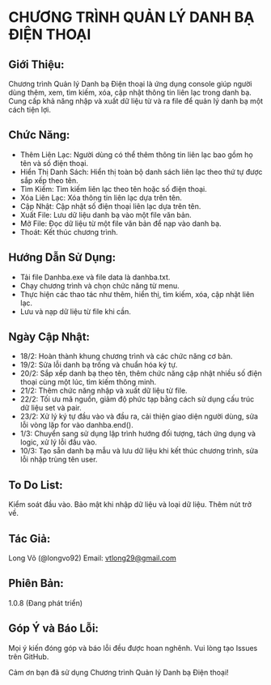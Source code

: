 # CHƯƠNG TRÌNH QUẢN LÝ DANH BẠ ĐIỆN THOẠI 

## Giới Thiệu:

Chương trình Quản lý Danh bạ Điện thoại là ứng dụng console giúp người dùng thêm, xem, tìm kiếm, xóa, cập nhật thông tin liên lạc trong danh bạ. Cung cấp khả năng nhập và xuất dữ liệu từ và ra file để quản lý danh bạ một cách tiện lợi.

## Chức Năng:

- Thêm Liên Lạc: Người dùng có thể thêm thông tin liên lạc bao gồm họ tên và số điện thoại.
- Hiển Thị Danh Sách: Hiển thị toàn bộ danh sách liên lạc theo thứ tự được sắp xếp theo tên.
- Tìm Kiếm: Tìm kiếm liên lạc theo tên hoặc số điện thoại.
- Xóa Liên Lạc: Xóa thông tin liên lạc dựa trên tên.
- Cập Nhật: Cập nhật số điện thoại liên lạc dựa trên tên.
- Xuất File: Lưu dữ liệu danh bạ vào một file văn bản.
- Mở File: Đọc dữ liệu từ một file văn bản để nạp vào danh bạ.
- Thoát: Kết thúc chương trình.

## Hướng Dẫn Sử Dụng:
- Tải file Danhba.exe và file data là danhba.txt.
- Chạy chương trình và chọn chức năng từ menu.
- Thực hiện các thao tác như thêm, hiển thị, tìm kiếm, xóa, cập nhật liên lạc.
- Lưu và nạp dữ liệu từ file khi cần.

## Ngày Cập Nhật:

- 18/2: Hoàn thành khung chương trình và các chức năng cơ bản.
- 19/2: Sửa lỗi danh bạ trống và chuẩn hóa ký tự.
- 20/2: Sắp xếp danh bạ theo tên, thêm chức năng cập nhật nhiều số điện thoại cùng một lúc, tìm kiếm thông minh.
- 21/2: Thêm chức năng nhập và xuất dữ liệu từ file.
- 22/2: Tối ưu mã nguồn, giảm độ phức tạp bằng cách sử dụng cấu trúc dữ liệu set và pair.
- 23/2: Xử lý ký tự đầu vào và đầu ra, cải thiện giao diện người dùng, sửa lỗi vòng lặp for vào danhba.end().
- 1/3: Chuyển sang sử dụng lập trình hướng đối tượng, tách ứng dụng và logic, xử lý lỗi đầu vào.
- 10/3: Tạo sẵn danh bạ mẫu và lưu dữ liệu khi kết thúc chương trình, sửa lỗi nhập trùng tên user.

## To Do List:

Kiểm soát đầu vào.
Bảo mật khi nhập dữ liệu và loại dữ liệu.
Thêm nút trở về.

## Tác Giả:

Long Võ (@longvo92)
Email: vtlong29@gmail.com

## Phiên Bản:

1.0.8 (Đang phát triển)

## Góp Ý và Báo Lỗi:

Mọi ý kiến đóng góp và báo lỗi đều được hoan nghênh. Vui lòng tạo Issues trên GitHub.

Cảm ơn bạn đã sử dụng Chương trình Quản lý Danh bạ Điện thoại!
